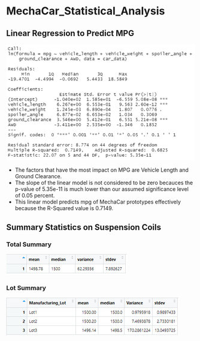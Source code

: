 # MechaCar_Statistical_Analysis

## Linear Regression to Predict MPG
![summary](resources/d1.PNG)

- The factors that have the most impact on MPG are Vehicle Length and Ground Clearance.
- The slope of the linear model is not considered to be zero becauces the p-value of 5.35e-11 is much lower than our assumed significance level of 0.05 percent.
- This linear model predicts mpg of MechaCar prototypes effectively because the R-Squared value is 0.7149.

## Summary Statistics on Suspension Coils
### Total Summary
![total](resources/d2_total.PNG)

### Lot Summary
![lot](resources/d2_lot.PNG)
